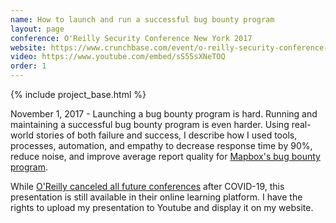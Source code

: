 ```yaml
---
name: How to launch and run a successful bug bounty program
layout: page
conference: O'Reilly Security Conference New York 2017
website: https://www.crunchbase.com/event/o-reilly-security-conference-2017-20171030
video: https://www.youtube.com/embed/sS55sXNeTOQ
order: 1
---
```


{% include project_base.html %}

November 1, 2017 - Launching a bug bounty program is hard. Running and maintaining a successful bug bounty program is even harder. Using real-world stories of both failure and success, I describe how I used tools, processes, automation, and empathy to decrease response time by 90%, reduce noise, and improve average report quality for [Mapbox's bug bounty program](https://hackerone.com/mapbox?type=team). 

While [O'Reilly canceled all future conferences](https://www.oreilly.com/conferences/) after COVID-19, this presentation is still available in their online learning platform. I have the rights to upload my presentation to Youtube and display it on my website.